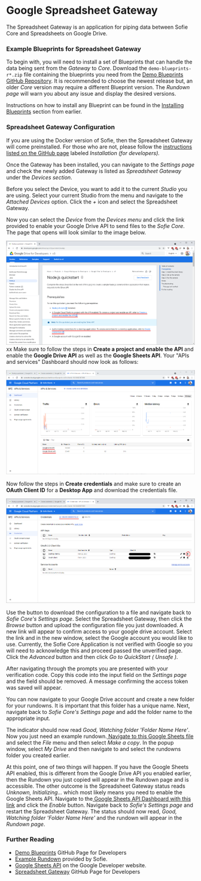 # Google Spreadsheet Gateway

The Spreadsheet Gateway is an application for piping data between Sofie Core and Spreadsheets on Google Drive.

### Example Blueprints for Spreadsheet Gateway

To begin with, you will need to install a set of Blueprints that can handle the data being sent from the _Gateway_ to _Core_. Download the `demo-blueprints-r*.zip` file containing the blueprints you need from the [Demo Blueprints GitHub Repository](https://github.com/SuperFlyTV/sofie-demo-blueprints/releases). It is recommended to choose the newest release but, an older _Core_ version may require a different Blueprint version. The _Rundown page_ will warn you about any issue and display the desired versions.

Instructions on how to install any Blueprint can be found in the [Installing Blueprints](../../installing-blueprints.md) section from earlier.

### Spreadsheet Gateway Configuration

If you are using the Docker version of Sofie, then the Spreadsheet Gateway will come preinstalled. For those who are not, please follow the [instructions listed on the GitHub page](https://github.com/SuperFlyTV/spreadsheet-gateway) labeled _Installation \(for developers\)._

Once the Gateway has been installed, you can navigate to the _Settings page_ and check the newly added Gateway is listed as _Spreadsheet Gateway_ under the _Devices section_.

Before you select the Device, you want to add it to the current _Studio_ you are using. Select your current Studio from the menu and navigate to the _Attached Devices_ option. Click the _+_ icon and select the Spreadsheet Gateway.

Now you can select the _Device_ from the _Devices menu_ and click the link provided to enable your Google Drive API to send files to the _Sofie Core_. The page that opens will look similar to the image below.

![Nodejs Quickstart page](/img/docs/installation/installing-a-gateway/rundown-or-newsroom-system-connection/nodejs-quickstart.png)
xx
Make sure to follow the steps in **Create a project and enable the API** and enable the **Google Drive API** as well as the **Google Sheets API**. Your "APIs and services" Dashboard should now look as follows:

![APIs and Services Dashboard](/img/docs/installation/installing-a-gateway/rundown-or-newsroom-system-connection/apis-and-services-dashboard.png)

Now follow the steps in **Create credentials** and make sure to create an **OAuth Client ID** for a **Desktop App** and download the credentials file.

![Create Credentials page](/img/docs/installation/installing-a-gateway/rundown-or-newsroom-system-connection/create-credentials.png)

Use the button to download the configuration to a file and navigate back to _Sofie Core's Settings page_. Select the Spreadsheet Gateway, then click the _Browse_ button and upload the configuration file you just downloaded. A new link will appear to confirm access to your google drive account. Select the link and in the new window, select the Google account you would like to use. Currently, the Sofie Core Application is not verified with Google so you will need to acknowledge this and proceed passed the unverified page. Click the _Advanced_ button and then click _Go to QuickStart \( Unsafe \)_.

After navigating through the prompts you are presented with your verification code. Copy this code into the input field on the _Settings page_ and the field should be removed. A message confirming the access token was saved will appear.

You can now navigate to your Google Drive account and create a new folder for your rundowns. It is important that this folder has a unique name. Next, navigate back to _Sofie Core's Settings page_ and add the folder name to the appropriate input.

The indicator should now read _Good, Watching folder 'Folder Name Here'_. Now you just need an example rundown.[ Navigate to this Google Sheets file](https://docs.google.com/spreadsheets/d/1iyegRv5MxYYtlVu8uEEMkBYXsLL-71PAMrNW0ZfWRUw/edit?usp=sharing) and select the _File_ menu and then select _Make a copy_. In the popup window, select _My Drive_ and then navigate to and select the rundowns folder you created earlier.

At this point, one of two things will happen. If you have the Google Sheets API enabled, this is different from the Google Drive API you enabled earlier, then the Rundown you just copied will appear in the Rundown page and is accessible. The other outcome is the Spreadsheet Gateway status reads _Unknown, Initializing..._ which most likely means you need to enable the Google Sheets API. Navigate to the[ Google Sheets API Dashboard with this link](https://console.developers.google.com/apis/library/sheets.googleapis.com?) and click the _Enable_ button. Navigate back to _Sofie's Settings page_ and restart the Spreadsheet Gateway. The status should now read, _Good, Watching folder 'Folder Name Here'_ and the rundown will appear in the _Rundown page_.

### Further Reading

- [Demo Blueprints](https://github.com/SuperFlyTV/sofie-demo-blueprints/) GitHub Page for Developers
- [Example Rundown](https://docs.google.com/spreadsheets/d/1iyegRv5MxYYtlVu8uEEMkBYXsLL-71PAMrNW0ZfWRUw/edit?usp=sharing) provided by Sofie.
- [Google Sheets API](https://console.developers.google.com/apis/library/sheets.googleapis.com?) on the Google Developer website.
- [Spreadsheet Gateway](https://github.com/SuperFlyTV/spreadsheet-gateway) GitHub Page for Developers

